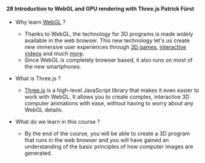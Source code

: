 

#### 28 Introduction to WebGL and GPU rendering with Three.js **Patrick Fürst**


* Why learn [WebGL](https://get.webgl.org/) ?
    - Thanks to WebGL, the technology for 3D programs is made widely available in the web browser. This new technology let's us create new immersive user experiences through [3D games](http://kiddisco.asmallgame.com/), [interactive videos](http://www.ro.me/) and much [more](https://threejs.org/).
    - Since WebGL is completely browser based, it also runs on most of the new smartphones.

* What is Three.js ?
    - [Three.js](https://threejs.org/) is a high-level JavaScript library that makes it even easier to work with WebGL. It allows you to create complex, interactive 3D computer animations with ease, without having to worry about any WebGL details.

* What do we learn in this course ?
    - By the end of the course, you will be able to create a 3D program that runs in the web browser and you will have gained an understanding of the basic principles of how computer images are generated.
